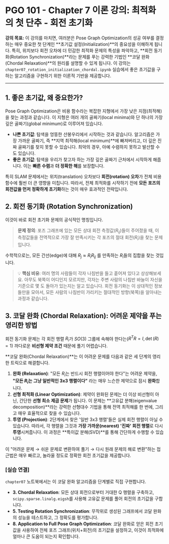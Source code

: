 
# PGO 101 - Chapter 7 이론 강의: 최적화의 첫 단추 - 회전 초기화

**강의 목표:** 이 강의를 마치면, 여러분은 Pose Graph Optimization의 성공 여부를 결정하는 매우 중요한 첫 단계인 **초기값 설정(Initialization)**의 중요성을 이해하게 됩니다. 특히, 위치보다 회전 오차에 더 민감한 최적화 문제의 특성을 파악하고, **회전 동기화(Rotation Synchronization)**라는 문제를 푸는 강력한 기법인 **코달 완화(Chordal Relaxation)**의 원리를 설명할 수 있게 됩니다. 이 강의는 `chapter07_rotation_initialization_chordal.ipynb` 실습에서 좋은 초기값을 구하는 알고리즘을 구현하기 위한 이론적 기반을 제공합니다.

---

## 1. 좋은 초기값, 왜 중요한가?

Pose Graph Optimization은 비용 함수라는 복잡한 지형에서 가장 낮은 지점(최적해)을 찾는 과정과 같습니다. 이 지형은 여러 개의 골짜기(local minima)와 단 하나의 가장 깊은 골짜기(global minimum)로 이루어져 있습니다.

*   **나쁜 초기값**: 탐색을 엉뚱한 산봉우리에서 시작하는 것과 같습니다. 알고리즘은 가장 가까운 골짜기, 즉 **지역 최적해(local minimum)**에 빠져버리고, 더 깊은 진짜 골짜기를 찾지 못할 수 있습니다. 최악의 경우, 아예 수렴하지 못하고 발산할 수도 있습니다.
*   **좋은 초기값**: 탐색을 우리가 찾고자 하는 가장 깊은 골짜기 근처에서 시작하게 해줍니다. 이는 **빠른 수렴**과 **더 정확한 해**를 보장합니다.

특히 SLAM 문제에서는 위치(translation) 오차보다 **회전(rotation) 오차**가 전체 비용 함수에 훨씬 더 큰 영향을 미칩니다. 따라서, 전체 최적화를 시작하기 전에 **모든 포즈의 회전값을 먼저 정확하게 초기화**하는 것이 매우 효과적인 전략입니다.

## 2. 회전 동기화 (Rotation Synchronization)

이것이 바로 회전 초기화 문제의 공식적인 명칭입니다.

> **문제 정의**: 포즈 그래프에 있는 모든 상대 회전 측정값($R_{ij}$)들이 주어졌을 때, 이 측정값들을 전역적으로 가장 잘 만족시키는 각 포즈의 절대 회전($R_i$)을 찾는 문제입니다.

수학적으로는, 모든 간선(edge)에 대해 $R_j \approx R_i R_{ij}$ 를 만족하는 $R_i$들의 집합을 찾는 것입니다.

> 💡 **핵심 비유**: 여러 명의 사람들이 각자 나침반을 들고 흩어져 있다고 상상해보세요. 아무도 북쪽이 어디인지 모르지만, 각자는 주변 사람의 나침반 바늘이 자신을 기준으로 몇 도 돌아가 있는지는 알고 있습니다. 회전 동기화는 이 상대적인 정보들만을 모아서, 모든 사람의 나침반이 가리키는 절대적인 방향(북쪽)을 알아내는 과정과 같습니다.

## 3. 코달 완화 (Chordal Relaxation): 어려운 제약을 푸는 영리한 방법

회전 동기화 문제는 각 회전 행렬 $R_i$가 $SO(3)$ 그룹에 속해야 한다는($R^T R = I, \det(R)=1$) 까다로운 **비선형 제약 조건** 때문에 풀기 어렵습니다.

**코달 완화(Chordal Relaxation)**는 이 어려운 문제를 다음과 같은 세 단계의 영리한 트릭으로 해결합니다.

1.  **완화 (Relaxation)**: "모든 $R_i$는 반드시 회전 행렬이어야 한다"는 어려운 제약을, **"모든 $R_i$는 그냥 일반적인 3x3 행렬이다"** 라는 매우 느슨한 제약으로 잠시 **완화**합니다.
2.  **선형 최적화 (Linear Optimization)**: 제약이 완화된 문제는 더 이상 비선형이 아닌, 간단한 **선형 최소 제곱 문제**가 됩니다. 이 문제는 **고유값 분해(eigenvalue decomposition)**라는 강력한 선형대수 기법을 통해 전역 최적해를 한 번에, 그리고 매우 효율적으로 찾을 수 있습니다.
3.  **투영 (Projection)**: 2단계에서 찾은 '일반 3x3 행렬'들은 실제 회전 행렬이 아닐 수 있습니다. 따라서, 각 행렬을 그것과 **가장 가까운(nearest) '진짜' 회전 행렬**로 다시 **투영**시켜줍니다. 이 과정은 **특이값 분해(SVD)**를 통해 간단하게 수행할 수 있습니다.

이 "어려운 문제 → 쉬운 문제로 변환하여 풀기 → 다시 원래 문제의 해로 변환"하는 접근법은 매우 빠르고, 놀라울 정도로 정확한 회전 초기값을 제공합니다.

### [실습 연결]
`chapter07` 노트북에서는 이 코달 완화 알고리즘을 단계별로 직접 구현합니다.
- **3. Chordal Relaxation**: 모든 상대 회전으로부터 거대한 Q 행렬을 구축하고, `scipy.sparse.linalg.eigsh`를 사용해 고유값 문제를 풀어 회전의 초기값을 구합니다.
- **5. Testing Rotation Synchronization**: 무작위로 생성된 그래프에서 코달 완화의 성능을 테스트하고, 그 정확도를 평가합니다.
- **8. Application to Full Pose Graph Optimization**: 코달 완화로 얻은 회전 초기값을 사용하여 전체 포즈 그래프(위치+회전)의 초기값을 설정하고, 이것이 최적화에 얼마나 큰 도움이 되는지 확인합니다.
